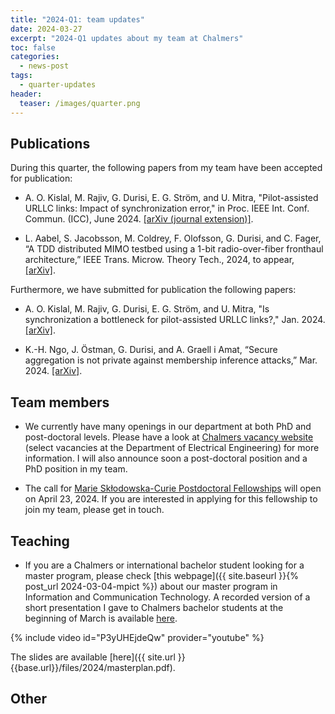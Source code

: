 ```yaml
---
title: "2024-Q1: team updates"
date: 2024-03-27
excerpt: "2024-Q1 updates about my team at Chalmers"
toc: false 
categories:
  - news-post 
tags:
  - quarter-updates
header:
  teaser: /images/quarter.png
---
```


## Publications 
During this quarter, the following papers from my team have been accepted for publication:

-  A. O. Kislal, M. Rajiv, G. Durisi, E. G. Ström, and U. Mitra, "Pilot-assisted URLLC links: Impact of synchronization error," in Proc. IEEE Int. Conf. Commun. (ICC), June 2024. [[arXiv (journal extension)]](http://arxiv.org/abs/2401.09089).

-  L. Aabel, S. Jacobsson, M. Coldrey, F. Olofsson, G. Durisi, and C. Fager, “A TDD distributed MIMO testbed using a 1-bit radio-over-fiber fronthaul architecture,” IEEE Trans. Microw. Theory Tech., 2024, to appear, [[arXiv]](href="https://arxiv.org/abs/2403.17476).
  

Furthermore, we have submitted for publication the following papers:

- A. O. Kislal, M. Rajiv, G. Durisi, E. G. Ström, and U. Mitra, "Is synchronization a bottleneck for pilot-assisted URLLC links?," Jan. 2024. [[arXiv]](http://arxiv.org/abs/2401.09089).

-  K.-H. Ngo, J. Östman, G. Durisi, and A. Graell i Amat, “Secure aggregation is not private against membership inference attacks,” Mar. 2024. [[arXiv]](http://arxiv.org/abs/2403.17775).


## Team members

- We currently have many openings in our department at both PhD and post-doctoral levels.
 Please have a look at [Chalmers vacancy website](https://www.chalmers.se/en/about-chalmers/work-with-us/vacancies/) (select vacancies at the Department of Electrical Engineering) for more information. I will also 
announce soon a post-doctoral position and a PhD position in my team. 

- The call for [Marie Skłodowska-Curie Postdoctoral Fellowships](https://marie-sklodowska-curie-actions.ec.europa.eu/actions/postdoctoral-fellowships) will open on April 23, 2024. If you are interested in applying for this
fellowship to join my team, please get in touch. 


## Teaching

- If you are a Chalmers or international bachelor student looking for a master program,
please check [this webpage]({{ site.baseurl }}{% post_url 2024-03-04-mpict %}) about our master program in Information and Communication
Technology. 
A recorded version of a short presentation I gave to Chalmers bachelor
students at the beginning of March is available [here](https://youtu.be/P3yUHEjdeQw).

{% include video id="P3yUHEjdeQw" provider="youtube" %}
 
The slides are available 
[here]({{ site.url }}{{base.url}}/files/2024/masterplan.pdf).


## Other

